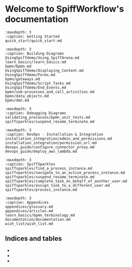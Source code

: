 # Welcome to SpiffWorkflow's documentation

```{toctree}
:maxdepth: 3
:caption: Getting Started
quick_start/quick_start.md
```

```{toctree}
:maxdepth: 3
:caption: Building Diagrams
UsingSpiffdemo/Using_SpiffArena.md
learn_basics/learn_basics.md
bpmn/bpmn.md
UsingSpiffdemo/Displaying_Content.md
UsingSpiffdemo/Forms.md
bpmn/gateways.md
UsingSpiffdemo/Script_Tasks.md
UsingSpiffdemo/End_Events.md
bpmn/sub-processes_and_call_activities.md
bpmn/data_objects.md
bpmn/dmn.md
```

```{toctree}
:maxdepth: 3
:caption: Debugging Diagrams
validating_processes/bpmn_unit_tests.md
spiffsparkles/suspend_resume_terminate.md
```

```{toctree}
:maxdepth: 3
:caption: DevOps - Installation & Integration
installation_integration/admin_and_permissions.md
installation_integration/permission_url.md
devops_guide/configure_connector_proxy.md
devops_guide/deploy_aws_lambda.md
```

```{toctree}
:maxdepth: 3
:caption: SpiffSparkles
spiffsparkles/find_a_process_instance.md
spiffsparkles/navigate_to_an_active_process_instance.md
spiffsparkles/suspend_resume_terminate.md
spiffsparkles/complete_task_on_behalf_of_another_user.md
spiffsparkles/assign_task_to_a_different_user.md
spiffsparkles/process_instance.md
```

```{toctree}
:maxdepth: 3
:caption: Appendices
appendices/glossary.md
appendices/articles.md
learn_basics/bpmn_terminology.md
documentation/documentation.md
wish_list/wish_list.md
```

## Indices and tables

* [](genindex)
* [](modindex)
* [](search)
